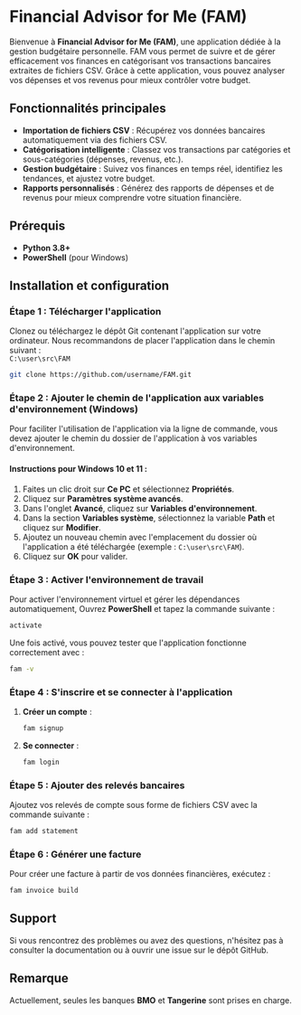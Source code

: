 # Financial Advisor for Me (FAM)

Bienvenue à **Financial Advisor for Me (FAM)**, une application dédiée à la gestion budgétaire personnelle. FAM vous permet de suivre et de gérer efficacement vos finances en catégorisant vos transactions bancaires extraites de fichiers CSV. Grâce à cette application, vous pouvez analyser vos dépenses et vos revenus pour mieux contrôler votre budget.

## Fonctionnalités principales
- **Importation de fichiers CSV** : Récupérez vos données bancaires automatiquement via des fichiers CSV.
- **Catégorisation intelligente** : Classez vos transactions par catégories et sous-catégories (dépenses, revenus, etc.).
- **Gestion budgétaire** : Suivez vos finances en temps réel, identifiez les tendances, et ajustez votre budget.
- **Rapports personnalisés** : Générez des rapports de dépenses et de revenus pour mieux comprendre votre situation financière.

## Prérequis
- **Python 3.8+**
- **PowerShell** (pour Windows)

## Installation et configuration

### Étape 1 : Télécharger l'application
Clonez ou téléchargez le dépôt Git contenant l'application sur votre ordinateur. Nous recommandons de placer l'application dans le chemin suivant :  
`C:\user\src\FAM`

```bash
git clone https://github.com/username/FAM.git
```

### Étape 2 : Ajouter le chemin de l'application aux variables d'environnement (Windows)
Pour faciliter l'utilisation de l'application via la ligne de commande, vous devez ajouter le chemin du dossier de l'application à vos variables d'environnement.

#### Instructions pour Windows 10 et 11 :
1. Faites un clic droit sur **Ce PC** et sélectionnez **Propriétés**.
2. Cliquez sur **Paramètres système avancés**.
3. Dans l'onglet **Avancé**, cliquez sur **Variables d'environnement**.
4. Dans la section **Variables système**, sélectionnez la variable **Path** et cliquez sur **Modifier**.
5. Ajoutez un nouveau chemin avec l'emplacement du dossier où l'application a été téléchargée (exemple : `C:\user\src\FAM`).
6. Cliquez sur **OK** pour valider.

### Étape 3 : Activer l'environnement de travail
Pour activer l'environnement virtuel et gérer les dépendances automatiquement, Ouvrez **PowerShell** et tapez la commande suivante :

```bash
activate
```

Une fois activé, vous pouvez tester que l'application fonctionne correctement avec :

```bash
fam -v
```

### Étape 4 : S'inscrire et se connecter à l'application
1. **Créer un compte** :
   ```bash
   fam signup
   ```
2. **Se connecter** :
   ```bash
   fam login
   ```

### Étape 5 : Ajouter des relevés bancaires
Ajoutez vos relevés de compte sous forme de fichiers CSV avec la commande suivante :

```bash
fam add statement
```

### Étape 6 : Générer une facture
Pour créer une facture à partir de vos données financières, exécutez :

```bash
fam invoice build
```

## Support
Si vous rencontrez des problèmes ou avez des questions, n'hésitez pas à consulter la documentation ou à ouvrir une issue sur le dépôt GitHub.

## Remarque
Actuellement, seules les banques **BMO** et **Tangerine** sont prises en charge.
